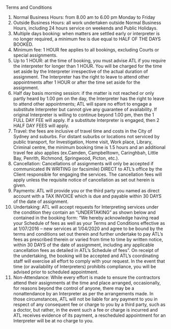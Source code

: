Terms and Conditions
1. Normal Business Hours: from 8.00 am to 6.00 pm Monday to Friday
2. Outside Business Hours: all work undertaken outside Normal Business Hours, including 24 hours service on weekends
and Public Holidays.
3. Multiple days booking: when matters are settled early or interpreter is no longer required, a minimum fee is due equal
to HALF OF THE DAYS BOOKED.
4. Minimum fee: 1 HOUR fee applies to all bookings, excluding Courts or special assignments.
5. Up to 1 HOUR: at the time of booking, you must advise ATL if you require the interpreter for longer than 1 HOUR. You
will be charged for the time set aside by the Interpreter irrespective of the actual duration of assignment. The Interpreter
has the right to leave to attend other appointments after 1 HOUR or after the time set aside for the assignment.
6. Half day basis morning session: if the matter is not reached or only partly heard by 1.00 pm on the day, the Interpreter
has the right to leave to attend other appointments; ATL will spare no effort to engage a substitute Interpreter but cannot
give any guarantee of availability. If original Interpreter is willing to continue beyond 1.00 pm, then the 1 FULL DAY FEE
will apply. If a substitute Interpreter is engaged, then 2 HALF DAY FEES will apply.
7. Travel: the fees are inclusive of travel time and costs in the City of Sydney and suburbs. For distant suburbs or locations
not serviced by public transport, for Investigation, Home visit, Work place, Library, Criminal centre, the minimum booking
time is 1.5 hours and an additional travel fee also applies (ex.Camden, Campbelltown, Caringhbah, Little Bay, Penrith,
Richmond, Springwood, Picton, etc.).
8. Cancellation: Cancellations of assignments will only be accepted if communicated IN WRITING (or facsimile) DIRECT
to ATL’s office by the Client responsible for engaging the services. The cancellation fees will apply unless the requisite
notice of cancellation as set out herein is given.
9. Payments: ATL will provide you or the third party you named as direct account with a TAX INVOICE which is due and
payable within 30 DAYS of the date of assignment.
10. Undertaking: ATL will accept requests for Interpreting services under the condition they contain an “UNDERTAKING”
as shown below and contained in the booking form:
“We hereby acknowledge having read your Schedule of fees as well as your Terms and Conditions effective as at
1/07/2016 – new services at 1/04/2020 and agree to be bound by the terms and conditions set out therein and further
undertake to pay ATL’s fees as prescribed therein or varied from time to time by written notice, within 30 DAYS of the date
of assignment, including any applicable cancellation fees as detailed in ATL’s Schedule of fees”.
On receipt of the undertaking, the booking will be accepted and ATL’s coordinating staff will exercise all effort to comply
with your request. In the event that time (or availability of Interpreters) prohibits compliance, you will be advised prior to
scheduled appointment.
11. Non-Attendance: While every effort is made to ensure the contractors attend their assignments at the time and
place arranged, occasionally, for reasons beyond the control of anyone, there may be a nonattendance by an Interpreter
as per the arrangements made. In those circumstances, ATL will not be liable for any payment to you in respect of any
consequent fee or charge to you by a third party, such as a doctor, but rather, in the event such a fee or charge is incurred
and ATL receives evidence of its payment, a rescheduled appointment for an Interpreter will be at no charge to you.
